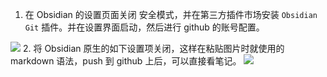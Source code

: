 1. 在 Obsidian 的设置页面关闭 安全模式，并在第三方插件市场安装 `Obsidian Git` 插件。并在设置界面启动，然后进行 github 的账号配置。

![](Pasted%20image%2020230116195558.png)
2. 将 Obsidian 原生的如下设置项关闭，这样在粘贴图片时就使用的 markdown 语法，push 到 github 上后，可以直接看笔记。
![](Pasted%20image%2020230116195045.png)
